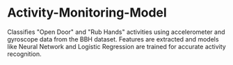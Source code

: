 # Activity-Monitoring-Model
Classifies "Open Door" and "Rub Hands" activities using accelerometer and gyroscope data from the BBH dataset. Features are extracted and models like Neural Network and Logistic Regression are trained for accurate activity recognition.
